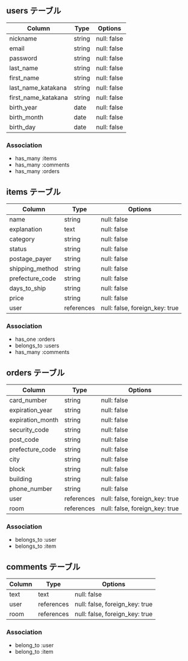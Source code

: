 ## users テーブル

| Column              | Type   | Options     |
| ------------------- | ------ | ----------- |
| nickname            | string | null: false |
| email               | string | null: false |
| password            | string | null: false |
| last_name           | string | null: false |
| first_name          | string | null: false |
| last_name_katakana  | string | null: false |
| first_name_katakana | string | null: false |
| birth_year          | date   | null: false |
| birth_month         | date   | null: false |
| birth_day           | date   | null: false |

### Association

- has_many :items
- has_many :comments
- has_many :orders

## items テーブル

| Column            | Type       | Options                        |
| ----------------- | ---------- | ------------------------------ |
| name              | string     | null: false                    |
| explanation       | text       | null: false                    |
| category          | string     | null: false                    |
| status            | string     | null: false                    |
| postage_payer     | string     | null: false                    |
| shipping_method   | string     | null: false                    |
| prefecture_code   | string     | null: false                    |
| days_to_ship      | string     | null: false                    |
| price             | string     | null: false                    |
| user              | references | null: false, foreign_key: true |

### Association

- has_one    :orders
- belongs_to :users
- has_many   :comments

## orders テーブル

| Column           | Type       | Options                        |
| ---------------- | ---------- | ------------------------------ |
| card_number      | string     | null: false                    |
| expiration_year  | string     | null: false                    |
| expiration_month | string     | null: false                    |
| security_code    | string     | null: false                    |
| post_code        | string     | null: false                    |
| prefecture_code  | string     | null: false                    |
| city             | string     | null: false                    |
| block            | string     | null: false                    |
| building         | string     | null: false                    |
| phone_number     | string     | null: false                    |
| user             | references | null: false, foreign_key: true |
| room             | references | null: false, foreign_key: true |


### Association
- belongs_to :user
- belongs_to :item

## comments テーブル

| Column  | Type       | Options                        |
| ------- | ---------- | ------------------------------ |
| text    | text       | null: false                    |
| user    | references | null: false, foreign_key: true |
| room    | references | null: false, foreign_key: true |

### Association
- belong_to :user
- belong_to :item
